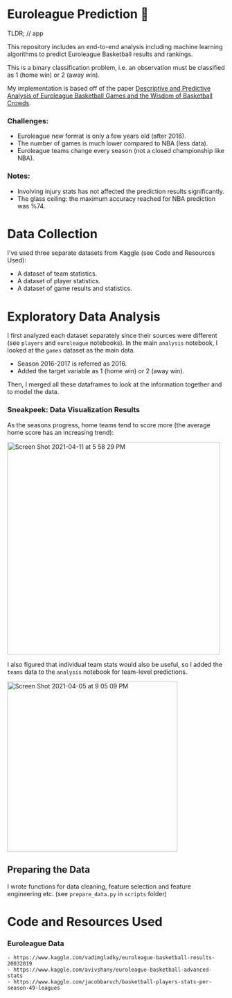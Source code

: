# Euroleague Prediction 🏀

TLDR; // app

This repository includes an end-to-end analysis including machine learning algorithms to predict Euroleague Basketball results and rankings.

This is a binary classification problem, i.e. an observation must be classified as 1 (home win) or 2 (away win).

My implementation is based off of the paper [Descriptive and Predictive Analysis of Euroleague Basketball Games and the Wisdom of Basketball Crowds](https://paperswithcode.com/paper/descriptive-and-predictive-analysis-of).

### Challenges:
* Euroleague new format is only a few years old (after 2016).
* The number of games is much lower compared to NBA (less data).
* Euroleague teams change every season (not a closed championship like NBA).

### Notes:
* Involving injury stats has not affected the prediction results significantly.
* The glass ceiling: the maximum accuracy reached for NBA prediction was %74.


# Data Collection

I've used three separate datasets from Kaggle (see Code and Resources Used): 

- A dataset of team statistics.
- A dataset of player statistics.
- A dataset of game results and statistics.

# Exploratory Data Analysis

I first analyzed each dataset separately since their sources were different (see `players` and `euroleague` notebooks). In the main `analysis` notebook, I looked at the `games` dataset as the main data.

* Season 2016-2017 is referred as 2016.
* Added the target variable as 1 (home win) or 2 (away win).

Then, I merged all these dataframes to look at the information together and to model the data.

### Sneakpeek: Data Visualization Results

As the seasons progress, home teams tend to score more (the average home score has an increasing trend):

<img width="491" alt="Screen Shot 2021-04-11 at 5 58 29 PM" src="https://user-images.githubusercontent.com/66208179/114309358-8db14b80-9aef-11eb-9432-5c20174863ac.png">

I also figured that individual team stats would also be useful, so I added the `teams` data to the `analysis` notebook for team-level predictions.

<img width="393" alt="Screen Shot 2021-04-05 at 9 05 09 PM" src="https://user-images.githubusercontent.com/66208179/113612074-0760b980-9658-11eb-9c2c-3eb0d0028da9.png">

## Preparing the Data

I wrote functions for data cleaning, feature selection and feature engineering etc. (see `prepare_data.py` in `scripts` folder)


# Code and Resources Used

### Euroleague Data
```
- https://www.kaggle.com/vadimgladky/euroleague-basketball-results-20032019
- https://www.kaggle.com/avivshany/euroleague-basketball-advanced-stats
- https://www.kaggle.com/jacobbaruch/basketball-players-stats-per-season-49-leagues
```
